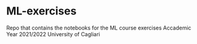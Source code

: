 # ML-exercises
Repo that contains the notebooks for the ML course exercises 
Accademic Year 2021/2022
University of Cagliari
